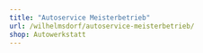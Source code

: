 ```yaml
---
title: "Autoservice Meisterbetrieb"
url: /wilhelmsdorf/autoservice-meisterbetrieb/
shop: Autowerkstatt
---
```

